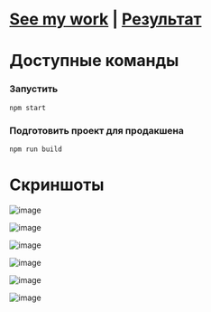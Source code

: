 # [See my work](https://createx.onrender.com/) | [Результат](https://createx.onrender.com/)

# Доступные команды

### Запустить

`npm start`

### Подготовить проект для продакшена

`npm run build`

# Скриншоты

![image](https://github.com/Dunissimo/createx/assets/75184124/c9a4d375-e654-4c4c-a2f3-f7a6b02557f5)

![image](https://github.com/Dunissimo/createx/assets/75184124/951b2b52-a7a9-49f5-8be5-fe0a6b073820)

![image](https://github.com/Dunissimo/createx/assets/75184124/8eaebc9c-a574-4b1f-ba93-000595709a14)

![image](https://github.com/Dunissimo/createx/assets/75184124/4b7e493d-2e85-4c5c-ad5c-390c4e468e69)

![image](https://github.com/Dunissimo/createx/assets/75184124/0ce2dd64-e165-4c20-9429-1ec1d45f6223)

![image](https://github.com/Dunissimo/createx/assets/75184124/787419e8-1194-46fb-954b-a2bac3c17373)
